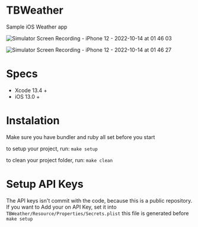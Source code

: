 # TBWeather
Sample iOS Weather app

![Simulator Screen Recording - iPhone 12 - 2022-10-14 at 01 46 03](https://user-images.githubusercontent.com/6715785/195764591-cd8c42bd-3c95-407d-b080-61777e273735.gif)

![Simulator Screen Recording - iPhone 12 - 2022-10-14 at 01 46 27](https://user-images.githubusercontent.com/6715785/195764620-c5c75e48-e818-4091-8d07-93bcd180f3ef.gif)

# Specs
- Xcode 13.4 +
- iOS 13.0 +

# Instalation
Make sure you have bundler and ruby all set before you start

to setup your project, run:
`make setup`

to clean your project folder, run:
`make clean`

# Setup API Keys
The API keys isn't commit with the code, because this is a public repository.
If you want to Add your on API Key, set it into `TBWeather/Resource/Properties/Secrets.plist` this file is generated before `make setup`